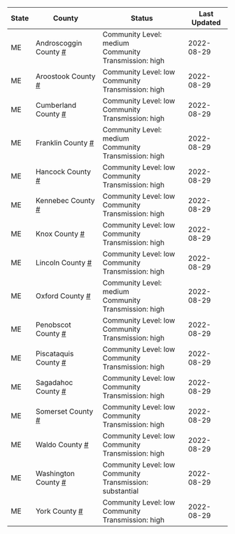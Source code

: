 State | County | Status | Last Updated
--- | --- | --- | --- 
ME | Androscoggin County <a href="#androscoggin_county">#</a> | <a name="androscoggin_county"></a>Community Level: medium<br/>Community Transmission: high | 2022-08-29
ME | Aroostook County <a href="#aroostook_county">#</a> | <a name="aroostook_county"></a>Community Level: low<br/>Community Transmission: high | 2022-08-29
ME | Cumberland County <a href="#cumberland_county">#</a> | <a name="cumberland_county"></a>Community Level: low<br/>Community Transmission: high | 2022-08-29
ME | Franklin County <a href="#franklin_county">#</a> | <a name="franklin_county"></a>Community Level: medium<br/>Community Transmission: high | 2022-08-29
ME | Hancock County <a href="#hancock_county">#</a> | <a name="hancock_county"></a>Community Level: low<br/>Community Transmission: high | 2022-08-29
ME | Kennebec County <a href="#kennebec_county">#</a> | <a name="kennebec_county"></a>Community Level: low<br/>Community Transmission: high | 2022-08-29
ME | Knox County <a href="#knox_county">#</a> | <a name="knox_county"></a>Community Level: low<br/>Community Transmission: high | 2022-08-29
ME | Lincoln County <a href="#lincoln_county">#</a> | <a name="lincoln_county"></a>Community Level: low<br/>Community Transmission: high | 2022-08-29
ME | Oxford County <a href="#oxford_county">#</a> | <a name="oxford_county"></a>Community Level: medium<br/>Community Transmission: high | 2022-08-29
ME | Penobscot County <a href="#penobscot_county">#</a> | <a name="penobscot_county"></a>Community Level: low<br/>Community Transmission: high | 2022-08-29
ME | Piscataquis County <a href="#piscataquis_county">#</a> | <a name="piscataquis_county"></a>Community Level: low<br/>Community Transmission: high | 2022-08-29
ME | Sagadahoc County <a href="#sagadahoc_county">#</a> | <a name="sagadahoc_county"></a>Community Level: low<br/>Community Transmission: high | 2022-08-29
ME | Somerset County <a href="#somerset_county">#</a> | <a name="somerset_county"></a>Community Level: low<br/>Community Transmission: high | 2022-08-29
ME | Waldo County <a href="#waldo_county">#</a> | <a name="waldo_county"></a>Community Level: low<br/>Community Transmission: high | 2022-08-29
ME | Washington County <a href="#washington_county">#</a> | <a name="washington_county"></a>Community Level: low<br/>Community Transmission: substantial | 2022-08-29
ME | York County <a href="#york_county">#</a> | <a name="york_county"></a>Community Level: low<br/>Community Transmission: high | 2022-08-29
